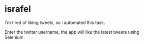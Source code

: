 # israfel

I'm tired of liking tweets, so i automated this task.

Enter the twitter username, the app will like the latest tweets using Selenium.
